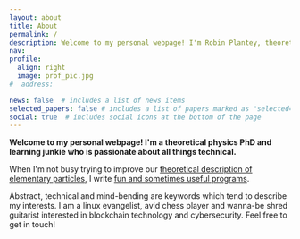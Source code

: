 ```yaml
---
layout: about
title: About
permalink: /
description: Welcome to my personal webpage! I'm Robin Plantey, theoretical physics PhD, learning junkie and passionate about all things technical. 
nav: 
profile:
  align: right
  image: prof_pic.jpg
#  address: 

news: false  # includes a list of news items
selected_papers: false # includes a list of papers marked as "selected={true}"
social: true  # includes social icons at the bottom of the page
---
```


**Welcome to my personal webpage! I'm a theoretical physics PhD and learning junkie who is passionate about all things technical.**

When I'm not busy trying to improve our [theoretical description of elementary particles](/research/), I write [fun and sometimes useful programs](/projects/).

Abstract, technical and mind-bending are keywords which tend to describe my interests. I am a linux evangelist, avid chess player and wanna-be shred guitarist 
interested in blockchain technology and cybersecurity. Feel free to get in touch!
